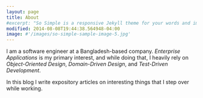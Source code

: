 ```yaml
---
layout: page
title: About
#excerpt: "So Simple is a responsive Jekyll theme for your words and images."
modified: 2014-08-08T19:44:38.564948-04:00
image: #'/images/so-simple-sample-image-5.jpg'
---
```


I am a software engineer at a Bangladesh-based company. _Enterprise Applications_ is my primary interest, and while doing that, I heavily rely on _Object-Oriented Design_, _Domain-Driven Design_, and _Test-Driven Development_.

In this blog I write expository articles on interesting things that I step over while working.
